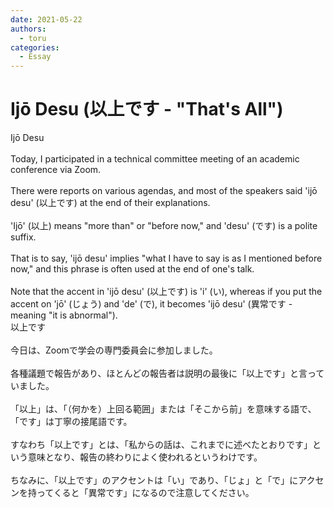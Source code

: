 ```yaml
---
date: 2021-05-22
authors:
  - toru
categories:
  - Essay
---
```


<h1 id="subject_show">Ijō Desu (以上です - "That's All")</h1>
<div class="date" hidden>May 22, 2021 12:55</div>
<div id="post"><div id="body_show_ori">
Ijō Desu<br/><br/>Today, I participated in a technical committee meeting of an academic conference via Zoom.<br/><br/>There were reports on various agendas, and most of the speakers said 'ijō desu' (以上です) at the end of their explanations.<br/><br/>'Ijō' (以上) means "more than" or "before now," and 'desu' (です) is a polite suffix.<br/><br/>That is to say, 'ijō desu' implies "what I have to say is as I mentioned before now," and this phrase is often used at the end of one's talk.<br/><br/>Note that the accent in 'ijō desu' (以上です) is 'i' (い), whereas if you put the accent on 'jō' (じょう) and 'de' (で), it becomes 'ijō desu' (異常です - meaning "it is abnormal").
</div></div>

<!-- more -->

<div id="post_ja"><div id="body_show_mo">
以上です<br/><br/>今日は、Zoomで学会の専門委員会に参加しました。<br/><br/>各種議題で報告があり、ほとんどの報告者は説明の最後に「以上です」と言っていました。<br/><br/>「以上」は、「（何かを）上回る範囲」または「そこから前」を意味する語で、「です」は丁寧の接尾語です。<br/><br/>すなわち「以上です」とは、「私からの話は、これまでに述べたとおりです」という意味となり、報告の終わりによく使われるというわけです。<br/><br/>ちなみに、「以上です」のアクセントは「い」であり、「じょ」と「で」にアクセンを持ってくると「異常です」になるので注意してください。
</div></div>
